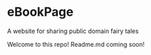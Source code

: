 # eBookPage

A website for sharing public domain fairy tales

Welcome to this repo! Readme.md coming soon!
